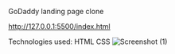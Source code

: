 GoDaddy landing page clone

http://127.0.0.1:5500/index.html

Technologies used:
HTML
CSS
![Screenshot (1)](https://github.com/user-attachments/assets/c5314488-bea0-4a50-9e51-8a7c2309ed7d)
